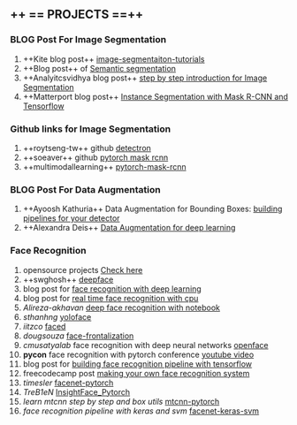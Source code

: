 ## ++ == PROJECTS ==++

### BLOG Post For Image Segmentation

1. ++Kite blog post++ [image-segmentaiton-tutorials](https://kite.com/blog/python/image-segmentation-tutorial/)
2. ++Blog post++ of [Semantic segmentation](https://www.novatec-gmbh.de/blog/semantic-segmentation-part-3-transfer-learning/)
3. ++Analyitcsvidhya blog post++ [step by step introduction for Image Segmentation](https://www.analyticsvidhya.com/blog/2019/04/introduction-image-segmentation-techniques-python/?utm_source=blog&utm_medium=computer-vision-implementing-mask-r-cnn-image-segmentation)
4. ++Matterport blog post++ [Instance Segmentation with Mask R-CNN and Tensorflow](https://engineering.matterport.com/splash-of-color-instance-segmentation-with-mask-r-cnn-and-tensorflow-7c761e238b46)

### Github links for Image Segmentation

1. ++roytseng-tw++ github [detectron](https://github.com/roytseng-tw/Detectron.pytorch)
2. ++soeaver++ github [pytorch mask rcnn](https://github.com/soeaver/Pytorch_Mask_RCNN)
3. ++multimodallearning++ [pytorch-mask-rcnn](https://github.com/multimodallearning/pytorch-mask-rcnn)


### BLOG Post For Data Augmentation

1. ++Ayoosh Kathuria++ Data Augmentation for Bounding Boxes: [building pipelines for your detector](https://blog.paperspace.com/data-augmentation-for-object-detection-building-input-pipelines/)
2. ++Alexandra Deis++ [Data Augmentation for deep learning](https://towardsdatascience.com/data-augmentation-for-deep-learning-4fe21d1a4eb9)


### Face Recognition

1. opensource projects [Check here](https://awesomeopensource.com/projects/face-recognition)
2. ++swghosh++ [deepface](https://github.com/swghosh/DeepFace)
3. blog post for [face recognition with deep learning](https://towardsdatascience.com/an-intro-to-deep-learning-for-face-recognition-aa8dfbbc51fb)
4. blog post for [real time face recognition with cpu](https://towardsdatascience.com/real-time-face-recognition-with-cpu-983d35cc3ec5)
5. *Alireza-akhavan* [deep face recognition with notebook](https://github.com/Alireza-Akhavan/deep-face-recognition)
6. *sthanhng* [yoloface](https://github.com/sthanhng/yoloface)
7. *iitzco* [faced](https://github.com/iitzco/faced)
8. *dougsouza* [face-frontalization](https://github.com/dougsouza/face-frontalization)
9. *cmusatyalab* face recognition with deep neural networks [openface](https://github.com/cmusatyalab/openface)
10. **pycon** face recognition with pytorch conference [youtube video](https://www.youtube.com/watch?v=wbu94CbBkCs)
11. blog post for [building face recognition pipeline with tensorflow](https://hackernoon.com/building-a-facial-recognition-pipeline-with-deep-learning-in-tensorflow-66e7645015b8)
12. freecodecamp post [making your own face recognition system](https://www.freecodecamp.org/news/making-your-own-face-recognition-system-29a8e728107c/)
13. *timesler* [facenet-pytorch](https://github.com/timesler/facenet-pytorch)
14. *TreB1eN* [InsightFace_Pytorch](https://github.com/TreB1eN/InsightFace_Pytorch)
15. *learn mtcnn step by step and box utils* [mtcnn-pytorch](https://github.com/TropComplique/mtcnn-pytorch)
16. *face recognition pipeline with keras and svm* [facenet-keras-svm](https://machinelearningmastery.com/how-to-develop-a-face-recognition-system-using-facenet-in-keras-and-an-svm-classifier/)


